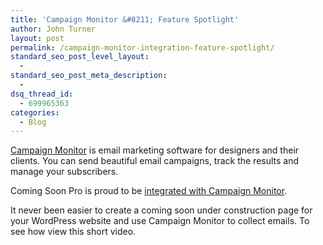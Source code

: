 ```yaml
---
title: 'Campaign Monitor &#8211; Feature Spotlight'
author: John Turner
layout: post
permalink: /campaign-monitor-integration-feature-spotlight/
standard_seo_post_level_layout:
  - 
standard_seo_post_meta_description:
  - 
dsq_thread_id:
  - 699965363
categories:
  - Blog
---
```

<a href="http://http://www.campaignmonitor.com/" target="_blank">Campaign Monitor</a> is email marketing software for designers and their clients. You can send beautiful email campaigns, track the results and manage your subscribers.

Coming Soon Pro is proud to be [integrated with Campaign Monitor][1].

It never been easier to create a coming soon under construction page for your WordPress website and use Campaign Monitor to collect emails. To see how view this short video.

 [1]: /features/#feature12
